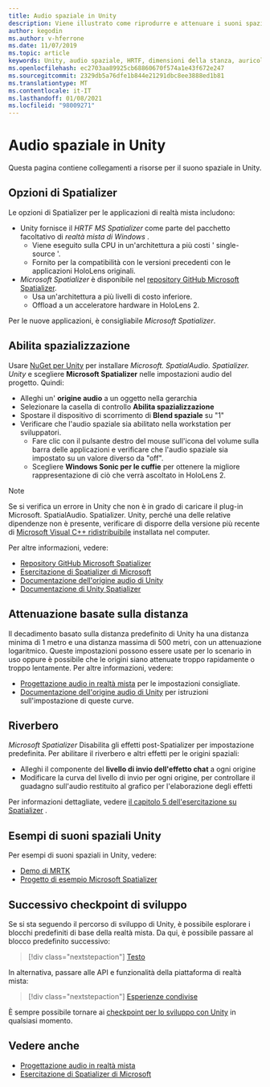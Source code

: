 ```yaml
---
title: Audio spaziale in Unity
description: Viene illustrato come riprodurre e attenuare i suoni spaziali da uno specifico punto 3D nella scena Unity con esempi.
author: kegodin
ms.author: v-hferrone
ms.date: 11/07/2019
ms.topic: article
keywords: Unity, audio spaziale, HRTF, dimensioni della stanza, auricolare in realtà mista, auricolare di realtà mista di Windows, auricolare realtà virtuale, MRTK, Toolkit realtà mista, Spatializer, Reverb
ms.openlocfilehash: ec2703aa89925cb68860670f574a1e43f672e247
ms.sourcegitcommit: 2329db5a76dfe1b844e21291dbc8ee3888ed1b81
ms.translationtype: MT
ms.contentlocale: it-IT
ms.lasthandoff: 01/08/2021
ms.locfileid: "98009271"
---
```

# <a name="spatial-sound-in-unity"></a>Audio spaziale in Unity

Questa pagina contiene collegamenti a risorse per il suono spaziale in Unity.

## <a name="spatializer-options"></a>Opzioni di Spatializer

Le opzioni di Spatializer per le applicazioni di realtà mista includono:
* Unity fornisce il *HRTF MS Spatializer* come parte del pacchetto facoltativo di *realtà mista di Windows* .
  * Viene eseguito sulla CPU in un'architettura a più costi ' single-source '.
  * Fornito per la compatibilità con le versioni precedenti con le applicazioni HoloLens originali.
* *Microsoft Spatializer* è disponibile nel [repository GitHub Microsoft Spatializer](https://github.com/microsoft/spatialaudio-unity).
  * Usa un'architettura a più livelli di costo inferiore.
  * Offload a un acceleratore hardware in HoloLens 2. 

Per le nuove applicazioni, è consigliabile *Microsoft Spatializer*.

## <a name="enable-spatialization"></a>Abilita spazializzazione

Usare [NuGet per Unity](https://github.com/GlitchEnzo/NuGetForUnity/releases/latest) per installare _Microsoft. SpatialAudio. Spatializer. Unity_ e scegliere **Microsoft Spatializer** nelle impostazioni audio del progetto. Quindi:
* Alleghi un' **origine audio** a un oggetto nella gerarchia
* Selezionare la casella di controllo **Abilita spazializzazione**
* Spostare il dispositivo di scorrimento di **Blend spaziale** su "1"
* Verificare che l'audio spaziale sia abilitato nella workstation per sviluppatori. 
    * Fare clic con il pulsante destro del mouse sull'icona del volume sulla barra delle applicazioni e verificare che l'audio spaziale sia impostato su un valore diverso da "off". 
    * Scegliere **Windows Sonic per le cuffie** per ottenere la migliore rappresentazione di ciò che verrà ascoltato in HoloLens 2.

>[!NOTE]
>Se si verifica un errore in Unity che non è in grado di caricare il plug-in Microsoft. SpatialAudio. Spatializer. Unity, perché una delle relative dipendenze non è presente, verificare di disporre della versione più recente di [Microsoft Visual C++ ridistribuibile](https://support.microsoft.com/en-us/help/2977003/the-latest-supported-visual-c-downloads) installata nel computer.

Per altre informazioni, vedere:
* [Repository GitHub Microsoft Spatializer](https://github.com/microsoft/spatialaudio-unity)
* [Esercitazione di Spatializer di Microsoft](tutorials/unity-spatial-audio-ch1.md)
* [Documentazione dell'origine audio di Unity](https://docs.unity3d.com/2019.3/Documentation/Manual/class-AudioSource.html)
* [Documentazione di Unity Spatializer](https://docs.unity3d.com/Manual/VRAudioSpatializer.html)

## <a name="distance-based-attenuation"></a>Attenuazione basate sulla distanza

Il decadimento basato sulla distanza predefinito di Unity ha una distanza minima di 1 metro e una distanza massima di 500 metri, con un attenuazione logaritmico. Queste impostazioni possono essere usate per lo scenario in uso oppure è possibile che le origini siano attenuate troppo rapidamente o troppo lentamente. Per altre informazioni, vedere:
* [Progettazione audio in realtà mista](../../design/spatial-sound-design.md) per le impostazioni consigliate.
* [Documentazione dell'origine audio di Unity](https://docs.unity3d.com/2019.3/Documentation/Manual/class-AudioSource.html) per istruzioni sull'impostazione di queste curve.

## <a name="reverb"></a>Riverbero

_Microsoft Spatializer_ Disabilita gli effetti post-Spatializer per impostazione predefinita. Per abilitare il riverbero e altri effetti per le origini spaziali:
* Alleghi il componente del **livello di invio dell'effetto chat** a ogni origine
* Modificare la curva del livello di invio per ogni origine, per controllare il guadagno sull'audio restituito al grafico per l'elaborazione degli effetti

Per informazioni dettagliate, vedere [il capitolo 5 dell'esercitazione su Spatializer](tutorials/unity-spatial-audio-ch5.md) .

## <a name="unity-spatial-sound-examples"></a>Esempi di suoni spaziali Unity

Per esempi di suoni spaziali in Unity, vedere:
* [Demo di MRTK](https://github.com/microsoft/MixedRealityToolkit-Unity/tree/mrtk_release/Assets/MixedRealityToolkit.Examples/Demos/Audio)
* [Progetto di esempio Microsoft Spatializer](https://github.com/microsoft/spatialaudio-unity/tree/master/Samples/MicrosoftSpatializerSample)

## <a name="next-development-checkpoint"></a>Successivo checkpoint di sviluppo

Se si sta seguendo il percorso di sviluppo di Unity, è possibile esplorare i blocchi predefiniti di base della realtà mista. Da qui, è possibile passare al blocco predefinito successivo:

> [!div class="nextstepaction"]
> [Testo](text-in-unity.md)

In alternativa, passare alle API e funzionalità della piattaforma di realtà mista:

> [!div class="nextstepaction"]
> [Esperienze condivise](shared-experiences-in-unity.md)

È sempre possibile tornare ai [checkpoint per lo sviluppo con Unity](unity-development-overview.md#2-core-building-blocks) in qualsiasi momento.

## <a name="see-also"></a>Vedere anche

* [Progettazione audio in realtà mista](../../design/spatial-sound-design.md)
* [Esercitazione di Spatializer di Microsoft](tutorials/unity-spatial-audio-ch1.md)
